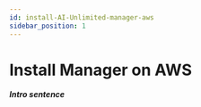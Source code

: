 ```yaml
---
id: install-AI-Unlimited-manager-aws
sidebar_position: 1
---
```


# Install Manager on AWS

***Intro sentence***